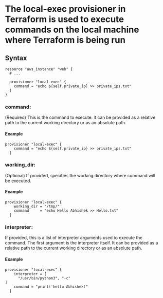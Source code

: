 # The local-exec provisioner in Terraform is used to execute commands on the local machine where Terraform is being run
## Syntax
```
resource "aws_instance" "web" {
  # ...

  provisioner "local-exec" {
    command = "echo ${self.private_ip} >> private_ips.txt"
  }
}
```
### command:
(Required) This is the command to execute. It can be provided as a relative path to the current working directory or as an absolute path.
#### Example
```
provisioner "local-exec" {
    command = "echo ${self.private_ip} >> private_ips.txt"
  }
```
### working_dir:
(Optional) If provided, specifies the working directory where command will be executed.
#### Example
```
provisioner "local-exec" {
    working_dir = "/tmp/"
    command     = "echo Hello Abhishek >> Hello.txt"
  }
```
### interpreter:
If provided, this is a list of interpreter arguments used to execute the command. The first argument is the interpreter itself. It can be provided as a relative path to the current working directory or as an absolute path.
#### Example
```
provisioner "local-exec" {
    interpreter = [
      "/usr/bin/python3", "-c"
]
    command = "print('hello Abhishek)"
  }
```
